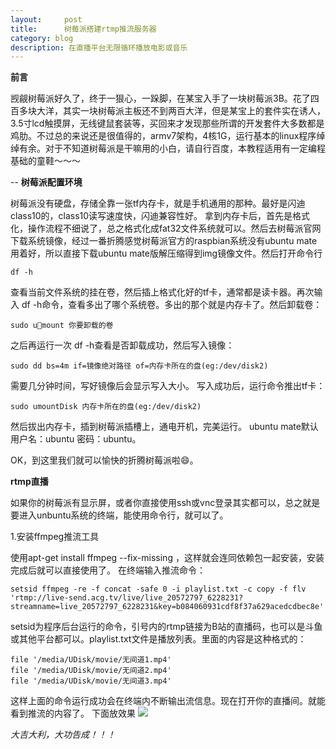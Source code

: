 ```yaml
---
layout:     post
title:      树莓派搭建rtmp推流服务器
category: blog
description: 在直播平台无限循环播放电影或音乐
---
```


**前言**
  
  觊觎树莓派好久了，终于一狠心，一跺脚，在某宝入手了一块树莓派3B。花了四百多块大洋，其实一块树莓派主板还不到两百大洋，但是某宝上的套件实在诱人，3.5寸lcd触摸屏，无线键鼠套装等，买回来才发现那些所谓的开发套件大多数都是鸡肋。不过总的来说还是很值得的，armv7架构，4核1G，运行基本的linux程序绰绰有余。对于不知道树莓派是干嘛用的小白，请自行百度，本教程适用有一定编程基础的童鞋～～～
  
--
**树莓派配置环境**

  树莓派没有硬盘，存储全靠一张tf内存卡，就是手机通用的那种。最好是闪迪class10的，class10读写速度快，闪迪兼容性好。
  拿到内存卡后，首先是格式化，操作流程不细说了，总之格式化成fat32文件系统就可以。然后去树莓派官网下载系统镜像，经过一番折腾感觉树莓派官方的raspbian系统没有ubuntu mate用着好，所以直接下载ubuntu mate版解压缩得到img镜像文件。然后打开命令行

```
df -h

```
查看当前文件系统的挂在卷，然后插上格式化好的tf卡，通常都是读卡器。再次输入 df -h命令，查看多出了哪个系统卷。多出的那个就是内存卡了。然后卸载卷：

```
sudo umount 你要卸载的卷

```
之后再运行一次 df -h查看是否卸载成功，然后写入镜像：

```
sudo dd bs=4m if=镜像绝对路径 of=内存卡所在的盘(eg:/dev/disk2)
```
需要几分钟时间，写好镜像后会显示写入大小。
写入成功后，运行命令推出tf卡：

```
sudo umountDisk 内存卡所在的盘(eg:/dev/disk2)
```
然后拔出内存卡，插到树莓派插槽上，通电开机，完美运行。
ubuntu mate默认用户名：ubuntu 密码：ubuntu。

OK，到这里我们就可以愉快的折腾树莓派啦😄。

**rtmp直播**

如果你的树莓派有显示屏，或者你直接使用ssh或vnc登录其实都可以，总之就是要进入unbuntu系统的终端，能使用命令行，就可以了。

1.安装ffmpeg推流工具

  使用apt-get install ffmpeg --fix-missing ，这样就会连同依赖包一起安装，安装完成后就可以直接使用了。
  在终端输入推流命令：
  
  ```
setsid ffmpeg -re -f concat -safe 0 -i playlist.txt -c copy -f flv 'rtmp://live-send.acg.tv/live/live_20572797_6228231?streamname=live_20572797_6228231&key=b084060931cdf8f37a629acedcdbec8e'
  ```
  setsid为程序后台运行的命令，引号内的rtmp链接为B站的直播码，也可以是斗鱼或其他平台都可以。playlist.txt文件是播放列表。里面的内容是这种格式的：
  
  ```
file '/media/UDisk/movie/无间道1.mp4'
file '/media/UDisk/movie/无间道2.mp4'
file '/media/UDisk/movie/无间道3.mp4'
  ```
  
 这样上面的命令运行成功会在终端内不断输出流信息。现在打开你的直播间。就能看到推流的内容了。
 下面放效果
 ![](http://ww3.sinaimg.cn/large/0060lm7Tly1fl9hwdppw3j31hc0u0npd.jpg)
 
 *大吉大利，大功告成！！！*